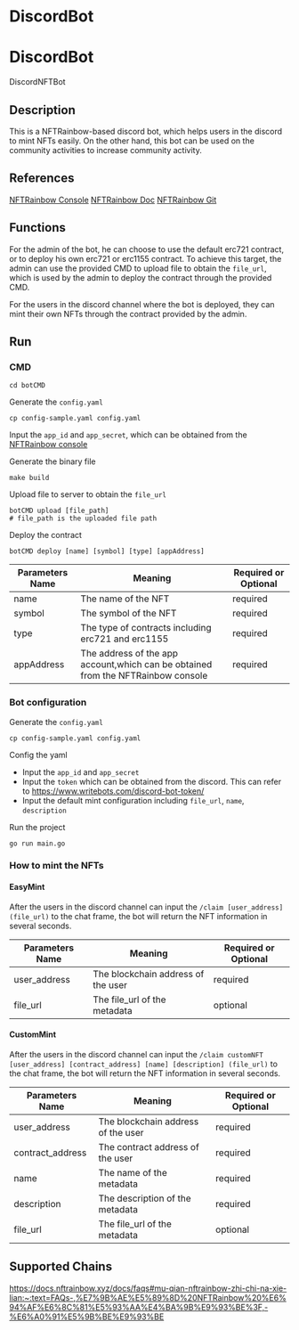 # DiscordBot

# DiscordBot
DiscordNFTBot
## Description

This is a NFTRainbow-based discord bot, which helps users in the discord to mint NFTs easily. On the other hand, this bot can be used on the community activities to increase community activity.

## References
[NFTRainbow Console](https://console.nftrainbow.xyz/login)
[NFTRainbow Doc](https://docs.nftrainbow.xyz/)
[NFTRainbow Git](https://github.com/nft-rainbow)

## Functions
For the admin of the bot, he can choose to use the default erc721 contract, or to deploy his own erc721 or erc1155 contract. To achieve this target, the admin can use the provided CMD to upload file to 
obtain the `file_url`, which is used by the admin to deploy the contract through the provided CMD. 

For the users in the discord channel where the bot is deployed, they can mint their own NFTs through the contract provided by the admin.

## Run
### CMD
````
cd botCMD
````
Generate the `config.yaml`
````
cp config-sample.yaml config.yaml
````
Input the `app_id` and `app_secret`, which can be obtained from the [NFTRainbow console](https://console.nftrainbow.xyz/login)

Generate the binary file 
````
make build
````
Upload file to server to obtain the `file_url`
````
botCMD upload [file_path]
# file_path is the uploaded file path
````
Deploy the contract
````
botCMD deploy [name] [symbol] [type] [appAddress]
````

|  Parameters Name   | Meaning  | Required or Optional | 
|  ----  | ----  | ---- | 
| name  | The name of the NFT |required |
| symbol | The symbol of the NFT |required |
| type | The type of contracts including erc721 and erc1155 |required |
| appAddress | The address of the app account,which can be obtained from the NFTRainbow console |required |

### Bot configuration
Generate the `config.yaml`
````
cp config-sample.yaml config.yaml
````
Config the yaml 
- Input the `app_id` and `app_secret`
- Input the `token` which can be obtained from the discord. This can refer to <https://www.writebots.com/discord-bot-token/>
- Input the default mint configuration including `file_url`, `name`, `description`

Run the project 
````
go run main.go
````

### How to mint the NFTs
#### EasyMint
After the users in the discord channel can input the `/claim [user_address] (file_url)` to the chat frame, the bot will return the NFT information in several seconds.

|  Parameters Name   | Meaning  | Required or Optional | 
|  ----  | ----  | ---- | 
| user_address  | The blockchain address of the user |required |
| file_url | The file_url of the metadata |optional |

#### CustomMint
After the users in the discord channel can input the `/claim customNFT [user_address] [contract_address] [name] [description] (file_url)` to the chat frame, the bot will return the NFT information in several seconds.

|  Parameters Name   | Meaning  | Required or Optional | 
|  ----  | ----  | ---- | 
| user_address  | The blockchain address of the user |required |
| contract_address  | The contract address of the user |required |
| name  | The name of the metadata |required |
| description | The description of the metadata |required |
| file_url | The file_url of the metadata |optional |
## Supported Chains
<https://docs.nftrainbow.xyz/docs/faqs#mu-qian-nftrainbow-zhi-chi-na-xie-lian:~:text=FAQs-,%E7%9B%AE%E5%89%8D%20NFTRainbow%20%E6%94%AF%E6%8C%81%E5%93%AA%E4%BA%9B%E9%93%BE%3F,-%E6%A0%91%E5%9B%BE%E9%93%BE>